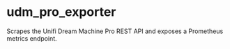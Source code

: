 # udm_pro_exporter
Scrapes the Unifi Dream Machine Pro REST API and exposes a Prometheus metrics endpoint.
